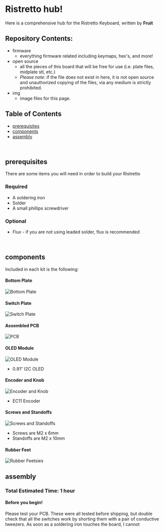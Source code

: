 # Ristretto hub!

Here is a comprehensive hub for the Ristretto Keyboard, written by **Fruit**
<br/>

## Repository Contents:
* firmware
    * everything firmware related including keymaps, hex's, and more!
* open source
    * all the pieces of this board that will be free for use (i.e. plate files, midplate stl, etc.)
    * *Please note:* if the file does not exist in here, it is not open source and unauthorized copying of the files, via any medium is strictly prohibited.
* img
    * image files for this page.

## Table of Contents

* [prerequisites](#prerequisetes)
* [components](#components)
* [assembly](#assembly)

<br/>

## prerequisites

There are some items you will need in order to build your Ristretto

### Required

* A soldering iron
* Solder
* A small phillips screwdriver

### Optional

* Flux - if you are not using leaded solder, flux is recommended

<br/>

## components

Included in each kit is the following:
#### Bottom Plate
![Bottom Plate](img/bottom.jpeg)
#### Switch Plate
![Switch Plate](img/palte.jpeg)
#### Assembled PCB
![PCB](img/pcb.jpeg)
#### OLED Module
![OLED Module](img/oled.jpeg)
* 0.91" I2C OLED
#### Encoder and Knob
![Encoder and Knob](img/encoder.jpeg)
* EC11 Encoder
#### Screws and Standoffs
![Screws and Standoffs](img/screws.jpeg)
* Screws are M2 x 6mm
* Standoffs are M2 x 10mm
#### Rubber Feet
![Rubber Feetsies](img/rubber_feet.jpeg)

## assembly
### Total Estimated Time: 1 hour

#### Before you begin!
Please test your PCB. These were all tested before shipping, but double check that all the switches work by shorting them with a pair of conductive tweezers. As soon as a soldering iron touches the board, I cannot 